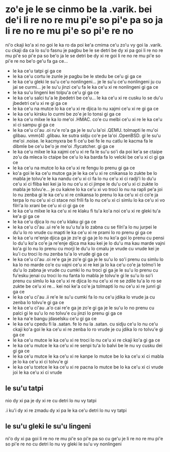 zo'e je le se cinmo be la .varik. bei de'i li re no re mu pi'e so pi'e pa so ja li re no re mu pi'e so pi'e re no
=================================================================================================================

ni'o ckaji ko'a xi no goi le ka ro da poi ke'a cmima ce'u zo'u vy goi la .varik. cu ckaji da ca lo su'o fasnu je pagbu be le se detri be dy xi pa goi li re no re mu pi'e so pi'e pa so be'o ja le se detri be dy xi re goi li re no re mu pi'e so pi'e re no be'o ge'u fa ga ce...

* le ka ce'u tatpi gi ga ce
* le ka ce'u cortu le zunle je pagbu be le stedu be ce'u gi ga ce
* le ka ce'u gleki le su'u ce'u nonlingeni... je le su'u ce'u nonlingeni ju cu jai se curmi... je le su'u jinzi ce'u fa le ka ce'u xi re nonlingeni gi ga ce
* le ka su'u lingeni kei tolpu'a ce'u gi ga ce
* le ka ce'u salci tu'a le jbedetri be ce'u... le ka ce'u xi re cusku lo se du'u jbedetri ce'u xi re gi ga ce
* le ka ce'u na mutce lo ka ce'u xi re djica lo nu xajmi ce'u xi re gi ga ce
* le ka ce'u kirsku lo curmi be zo'e je lo tonsi gi ga ce
* le ka ce'u milxe le ka lo me'oi .HMAC. co'e cu melbi ce'u xi re le ka ce'u xi ci sampu gi ga ce
* le ka ce'u ci'au .oi ru'e ro'a ga je le su'u la'oi .QEMU. tolmapti le mu'oi glibau. vmm(4) .glibau. ke sutra sidju co'e pe la'oi .OpenBSD. gi le su'u me'oi .noise. le kacmyxra be fi ce'u bei fe le nu catlu le kacma fa le dibmle be ce'u be'o je me'oi .flycatcher. gi ga ce
* le ka ce'u milxe le ka xajmi ce'u xi re fa le su'u so'i da poi ke'a se ctaipe zo'u da mleca lo ctaipe be ce'u lo ka barda fa lo velcki be ce'u xi ci gi ga ce
* le ka ce'u na mutce lo ka ce'u xi re fengu lo prenu gi ga ce
* ko'a goi le ka ce'u mutce ga je le ka ce'u xi re cnikansa lo zukte be lo mabla je tolvu'e le ka nandu ce'u xi ci fa lo nu ce'u xi ci radji'i lo du'u ce'u xi ci fliba kei kei ja lo nu ce'u xi ci jimpe le du'u ce'u xi ci zukte lo mabla je tolvu'e... je cu kakne lo ka ce'u xi vo troci lo nu na rapli pe'a joi lo nu zenba gi le ka ce'u xi re cnikansa lo prenu lo ka ce'u xi ci co'e ja terpa lo nu ce'u xi ci stace noi frili fa lo nu ce'u xi ci simlu lo ka ce'u xi vo filri'a lo xrani be ce'u xi ci gi ga ce
* le ka ce'u milxe le ka ce'u xi re klaku fi tu'a ko'a noi ce'u xi re gleki tu'a ke'a gi ga ce
* le ka ce'u djica lo nu ce'u klaku gi ga ce
* le ka ce'u ci'au .ui re'e le su'u tu'a lo zabna cu se filri'a lo nu jurpei le du'u lo ro vrude cu mapti le ka ce'u xi re prami lo ro prenu gi ga ce
* le ka ce'u re'enje djica ga je zo'e gi ga je lo nu ko'a goi lo prenu cu pensi lo du'u ko'a co'e ja re'enje djica ma kau kei je lo du'u ma kau marde vajni ko'a gi lo nu lo prenu cu morji le du'u lo cmalu je vrude cu vrude kei je ku'i cu troci lo nu zenba tu'a lo vrude gi ga ce
* le ka ce'u ci'au .oi re'e ga je zo'e gi ga je le su'u lo so'i prenu cu simlu lo ka lo no marde co'e cu vajni ce'u xi re kei ja lo ka ce'u co'e ja tolmo'i le du'u lo zabna je vrude cu cumki lo nu troci gi ga je le su'u lo prenu cu fu'esku jenai cu troci lo nu fanta lo mabla je tolvu'e gi le su'u lo so'i prenu cu simlu lo ka ce'u xi re djica lo nu ce'u xi re se zdile tu'a lo ro se zukte be ce'u xi re... kei noi ke'a co'e ja tolmapti lo nu ce'u xi re junri gi ga ce
* le ka ce'u ci'au .ii re'e le su'u cumki fa lo nu ce'u jdika lo vrude ja cu zenba lo tolvu'e gi ga ce
* le ka ce'u ci'au .a'o cai re'e ga je zo'e gi ga je le su'u lo no prenu cu palci gi le su'u lo no tolvu'e cu jinzi lo prenu gi ga ce
* le ka na'e bangu jdaselsku ce'u gi ga ce
* le ka ce'u cpedu fi la .satan. fe lo nu la .satan. cu sidju ce'u lo nu ce'u ckaji ko'a goi le ka ce'u xi re zenba lo ro vrude je cu jdika lo ro tolvu'e gi ga ce
* le ka ce'u mutce le ka ce'u xi re troci lo nu ce'u xi re ckaji ko'a gi ga ce
* le ka ce'u mutce le ka ce'u xi re senpi tu'a lo balvi be le nu vy cusku dei gi ga ce
* le ka ce'u mutce le ka ce'u xi re kanpe lo mutce be lo ka ce'u xi ci mabla je lo ka ce'u xi ci tolvu'e gi
* le ka ce'u tcetce le ka ce'u xi re pacna lo mutce be lo ka ce'u xi ci vrude joi le ka ce'u xi ci vrude

## le su'u tatpi
nio dy xi pa je dy xi re cu detri lo nu vy tatpi

.i ku'i dy xi re zmadu dy xi pa le ka ce'u detri lo nu vy tatpi

## le su'u gleki le su'u lingeni
ni'o dy xi pa goi li re no re mu pi'e so pi'e pa so cu ge'u je li re no re mu pi'e so pi'e re no cu detri lo nu vy gleki le su'u vy nonlingeni
